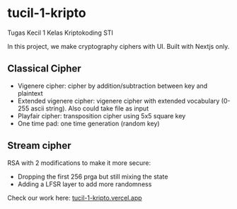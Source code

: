 # tucil-1-kripto
Tugas Kecil 1 Kelas Kriptokoding STI

In this project, we make cryptography ciphers with UI. Built with Nextjs only.

## Classical Cipher
  - Vigenere cipher: cipher by addition/subtraction between key and plaintext
  - Extended vigenere cipher: vigenere cipher with extended vocabulary (0-255 ascii string). Also could take file as input
  - Playfair cipher: transposition cipher using 5x5 square key
  - One time pad: one time generation (random key)
 
## Stream cipher
RSA with 2 modifications to make it more secure:
  - Dropping the first 256 prga but still mixing the state
  - Adding a LFSR layer to add more randomness

Check our work here: [tucil-1-kripto.vercel.app](https://tucil-1-kripto.vercel.app)
